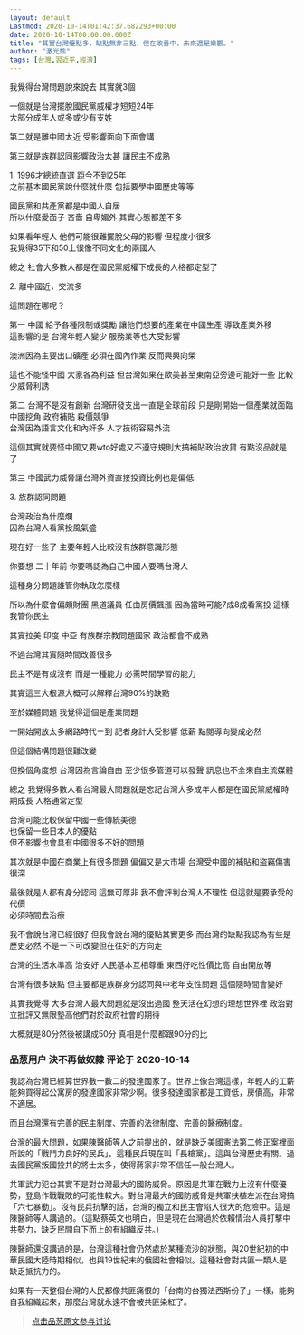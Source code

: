 ```yaml
---
layout: default
Lastmod: 2020-10-14T01:42:37.682293+00:00
date: 2020-10-14T00:00:00.000Z
title: "其實台灣優點多，缺點無非三點，但在改善中，未來還是樂觀。"
author: "激光熊"
tags: [台灣,習近平,經濟]
---
```


我覺得台灣問題說來說去 其實就3個  
  
一個就是台灣擺脫國民黨威權才短短24年  
大部分成年人或多或少有支姓  
  
第二就是離中國太近 受影響面向下面會講  
  
第三就是族群認同影響政治太甚 讓民主不成熟  
  
1\. 1996才總統直選 距今不到25年   
之前基本國民黨說什麼就什麼 包括要學中國歷史等等  
  
國民黨和共產黨都是中國人自居  
所以什麼愛面子 吝嗇 自卑媚外 其實心態都差不多  
  
如果看年輕人 他們可能很難擺脫父母的影響 但程度小很多   
我覺得35下和50上很像不同文化的兩國人  
  
總之 社會大多數人都是在國民黨威權下成長的人格都定型了  
  
  
2\. 離中國近，交流多  
  
這問題在哪呢？   
  
第一 中國 給予各種限制或獎勵 讓他們想要的產業在中國生產 導致產業外移  
這影響的是 台灣年輕人變少 服務業等也大受影響  
  
澳洲因為主要出口礦產 必須在國內作業 反而興興向榮   
  
這也不能怪中國 大家各為利益 但台灣如果在歐美甚至東南亞旁邊可能好一些 比較少威脅利誘  
  
第二 台灣不是沒有創新 台灣研發支出一直是全球前段 只是剛開始一個產業就面臨 中國挖角 政府補貼 殺價競爭   
台灣因為語言文化和內奸多 人才技術容易外流  
  
這個其實就要怪中國又要wto好處又不遵守規則大搞補貼政治放貸 有點沒品就是了  
  
第三 中國武力威脅讓台灣外資直接投資比例也是偏低  
  
  
3\. 族群認同問題  
  
台灣政治為什麼爛  
因為台灣人看黨投風氣盛  
  
現在好一些了 主要年輕人比較沒有族群意識形態  
  
你要想 二十年前 你要嗎認為自己中國人要嗎台灣人  
  
這種身分問題誰管你執政怎麼樣  
  
所以為什麼會偏頗財團 黑道議員 任由房價飆漲 因為當時可能7成8成看黨投 這樣我管你民生  
  
其實拉美 印度 中亞 有族群宗教問題國家 政治都會不成熟   
  
不過台灣其實隨時間改善很多  
  
民主不是有或沒有 而是一種能力 必需時間學習的能力  
  
  
其實這三大根源大概可以解釋台灣90%的缺點  
  
  
至於媒體問題 我覺得這個是產業問題  
  
一開始開放太多網路時代ㄧ到 記者身計大受影響 低薪 點閱導向變成必然  
  
但這個結構問題很難改變  
  
但換個角度想 台灣因為言論自由 至少很多管道可以發聲 訊息也不全來自主流媒體  
  
  
  
總之 我覺得多數人看台灣最大問題就是忘記台灣大多成年人都是在國民黨威權時期成長 人格通常定型   
  
台灣可能比較保留中國一些傳統美德  
也保留一些日本人的優點  
但不影響也會具有中國很多不好的問題  
  
其次就是中國在商業上有很多問題 偏偏又是大市場 台灣受中國的補貼和盜竊傷害很深  
  
最後就是人都有身分認同 這無可厚非 我不會評判台灣人不理性 但這就是要承受的代價  
必須時間去治療  
  
我不會說台灣已經很好 但我會說台灣的優點其實更多 而台灣的缺點我認為有些是歷史必然 不是一下可改變但在往好的方向走  
  
台灣的生活水準高 治安好 人民基本互相尊重 東西好吃性價比高 自由開放等   
  
台灣有很多缺點 但主要都是族群身分認同與中老年支性問題 這個隨時間會變好  
  
其實我覺得 大多台灣人最大問題就是沒出過國 整天活在幻想的理想世界裡 政治對立批評又無限墊高他們對於政府社會的期待   
  
大概就是80分然後被講成50分 真相是什麼都跟90分的比

            
### 品葱用户 **決不再做奴隸** 评论于 2020-10-14
        
我認為台灣已經算世界數一數二的發達國家了。世界上像台灣這樣，年輕人的工薪能夠買得起公寓房的發達國家非常少啊。很多發達國家都是工資低，房價高，非常不適居。  
  
而且台灣還有完善的民主制度、完善的法律制度、完善的醫療制度。  
  
台灣的最大問題，如果陳醫師等人之前提出的，就是缺乏美國憲法第二修正案裡面所說的「戰鬥力良好的民兵」。這種民兵現在叫「長槍黨」。這與台灣歷史有關。過去國民黨叛國投共的將士太多，使得蔣家非常不信任一般台灣人。  
  
共軍武力犯台其實不是對台灣最大的國防威脅。原因是共軍在戰力上沒有什麼優勢，登島作戰戰敗的可能性較大。對台灣最大的國防威脅是共軍扶植左派在台灣搞「六七暴動」。沒有民兵抗擊的話，台灣的獨立和民主會陷入很大的危險中。這是陳醫師等人講過的。（這點蔡英文也明白，但是現在台灣過於依賴情治人員打擊中共勢力，缺乏民間自下而上的有組織反共。）  
  
陳醫師還沒講過的是，台灣這種社會仍然處於某種流沙的狀態，與20世紀初的中華民國大陸時期相似，也與19世紀末的俄國社會相似。這種社會對共匪一類人是缺乏抵抗力的。  
  
如果有一天整個台灣的人民都像共匪痛恨的「台南的台獨法西斯份子」一樣，能夠自我組織起來，那麼台灣就永遠不會被共匪染紅了。
        






> [点击品葱原文参与讨论](https://pincong.rocks/article/25009)

